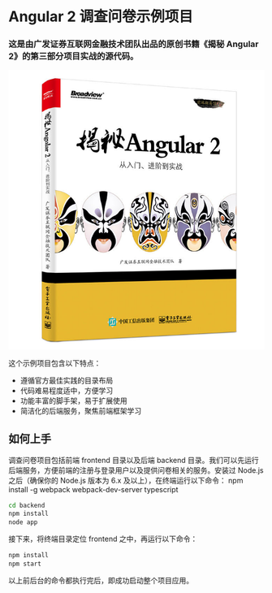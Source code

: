 # Angular 2 调查问卷示例项目

### 这是由广发证券互联网金融技术团队出品的原创书籍《揭秘 Angular 2》的第三部分项目实战的源代码。

![揭秘 Angular 2 封面](./angular_programming.jpg)

这个示例项目包含以下特点：

 * 遵循官方最佳实践的目录布局
 * 代码难易程度适中，方便学习
 * 功能丰富的脚手架，易于扩展使用
 * 简洁化的后端服务，聚焦前端框架学习
 

## 如何上手

调查问卷项目包括前端 frontend 目录以及后端 backend 目录。我们可以先运行后端服务，方便前端的注册与登录用户以及提供问卷相关的服务。安装过 Node.js 之后（确保你的 Node.js 版本为 6.x 及以上），在终端运行以下命令：
npm install -g webpack webpack-dev-server typescript
```bash
cd backend
npm install
node app
```

接下来，将终端目录定位 frontend 之中，再运行以下命令：

```bash
npm install
npm start
```

以上前后台的命令都执行完后，即成功启动整个项目应用。
